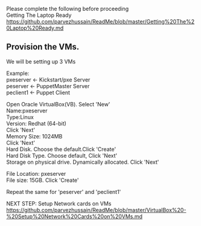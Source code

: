 
Please complete the following before proceeding <br>
Getting The Laptop Ready<br>
https://github.com/parvezhussain/ReadMe/blob/master/Getting%20The%20Laptop%20Ready.md


## Provision the VMs.

We will be setting up 3 VMs <br>

Example:<br>
pxeserver       <- Kickstart/pxe Server <br>
peserver        <- PuppetMaster Server<br>
peclient1       <- Puppet Client<br>


Open Oracle VirtualBox(VB). Select 'New'<br>
    Name:pxeserver<br>
    Type:Linux<br>
    Version: Redhat (64-bit)<br>
Click 'Next'<br>
    Memory Size: 1024MB<br>
Click 'Next'<br>
Hard Disk. Choose the default.Click 'Create'<br>
Hard Disk Type. Choose default, Click 'Next'<br>
Storage on physical drive. Dynamically allocated. Click 'Next'<br>

File Location: pxeserver<br>
File size: 15GB. Click 'Create'<br>

Repeat the same for 'peserver' and 'peclient1'<br>

NEXT STEP: Setup Network cards on VMs <br>
https://github.com/parvezhussain/ReadMe/blob/master/VirtualBox%20-%20Setup%20Network%20Cards%20on%20VMs.md
